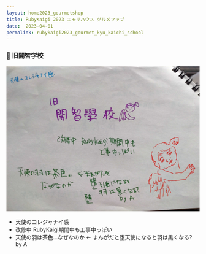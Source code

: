 ```yaml
---
layout: home2023_gourmetshop
title: RubyKaigi 2023 エモリハウス グルメマップ
date:  2023-04-01
permalink: rubykaigi2023_gourmet_kyu_kaichi_school
---
```

<div class="container">
  <h3 id="kyu_kaichi_school">🏫 旧開智学校</h3>
  <div class="row">
    <div class="col-md-6">
      <img src="/assets/images/rubykaigi2023_gourmetmap/kaichi_school.jpg" class="hand-write">                                          
    </div>
    <div class="col-md-6">
      <ul>
        <li>天使のコレジャナイ感</li>
        <li>改修中 RubyKaigi期間中も工事中っぽい</li>
        <li>天使の羽は茶色...なぜなのか ← まんがだと堕天使になると羽は黒くなる? by A</li>
      </ul>
    </div>
  </div>
</div>

